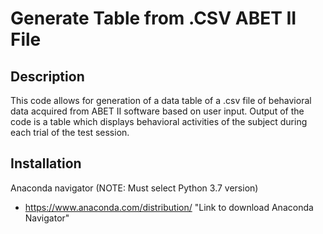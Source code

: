 # Generate Table from .CSV ABET II File
## Description
This code allows for generation of a data table of a .csv file of behavioral data acquired from ABET II software based on user input. Output of the code is a table which displays behavioral activities of the subject during each trial of the test session.
## Installation
Anaconda navigator (NOTE: Must select Python 3.7 version)
* https://www.anaconda.com/distribution/ "Link to download Anaconda Navigator"
